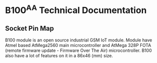 # B100<sup>AA</sup> Technical Documentation

## Socket Pin Map

B100 module is an open source industrial GSM IoT module. 
Module have Atmel based AtMega2560 main microcontroller and AtMega 328P FOTA (remote firmware update - Firmware Over The Air) microcontroller. B100 also have a lot of features on it in a 86x46 (mm) size.
